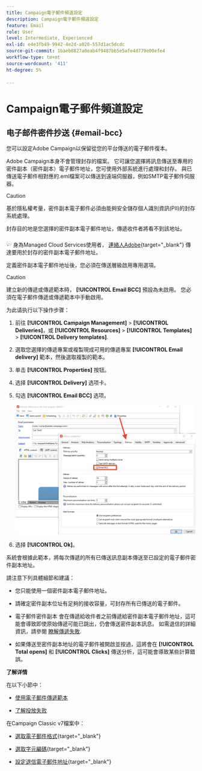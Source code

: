 ```yaml
---
title: Campaign電子郵件頻道設定
description: Campaign電子郵件頻道設定
feature: Email
role: User
level: Intermediate, Experienced
exl-id: e4e3fb49-9942-4e2d-a020-557d1ac5dcdc
source-git-commit: 1baeb8827a0eab4f9487bb5e5afe4d779e00efe4
workflow-type: tm+mt
source-wordcount: '411'
ht-degree: 5%

---
```


# Campaign電子郵件頻道設定

## 电子邮件密件抄送 {#email-bcc}

<!--
>[!NOTE]
>
>This capability is available starting Campaign v8.3. To check your version, refer to [this section](../start/compatibility-matrix.md#how-to-check-your-campaign-version-and-buildversion)-->

您可以設定Adobe Campaign以保留從您的平台傳送的電子郵件復本。

Adobe Campaign本身不會管理封存的檔案。 它可讓您選擇將訊息傳送至專用的密件副本（密件副本）電子郵件地址，您可使用外部系統進行處理和封存。 與已傳送電子郵件相對應的.eml檔案可以傳送到遠端伺服器，例如SMTP電子郵件伺服器。

>[!CAUTION]
>
>基於隱私權考量，密件副本電子郵件必須由能夠安全儲存個人識別資訊(PII)的封存系統處理。

封存目的地是您選擇的密件副本電子郵件地址，傳遞收件者將看不到該地址。

![](../assets/do-not-localize/speech.png)  身為Managed Cloud Services使用者， [連絡人Adobe](../start/campaign-faq.md#support){target="_blank"} 傳達要用於封存的密件副本電子郵件地址。

定義密件副本電子郵件地址後，您必須在傳送層級啟用專用選項。

>[!CAUTION]
>
>建立新的傳遞或傳遞範本時， **[!UICONTROL Email BCC]** 預設為未啟用。 您必須在電子郵件傳遞或傳遞範本中手動啟用。


为此请执行以下操作步骤：

1. 前往 **[!UICONTROL Campaign Management]** > **[!UICONTROL Deliveries]**，或 **[!UICONTROL Resources]** > **[!UICONTROL Templates]** > **[!UICONTROL Delivery templates]**.
1. 選取您選擇的傳遞專案或複製現成可用的傳遞專案 **[!UICONTROL Email delivery]** 範本，然後選取複製的範本。
1. 单击 **[!UICONTROL Properties]** 按钮。
1. 选择 **[!UICONTROL Delivery]** 选项卡。
1. 勾选 **[!UICONTROL Email BCC]** 选项。

   ![](assets/email-bcc.png)

1. 选择 **[!UICONTROL Ok]**。

系統會根據此範本，將每次傳遞的所有已傳送訊息副本傳送至已設定的電子郵件密件副本地址。

請注意下列具體細節和建議：

* 您只能使用一個密件副本電子郵件地址。

* 請確定密件副本位址有足夠的接收容量，可封存所有已傳送的電子郵件。

* 電子郵件密件副本 <!--with Enhanced MTA--> 會在傳遞給收件者之前傳遞給密件副本電子郵件地址，這可能會導致即使原始傳遞可能已跳出，仍會傳送密件副本訊息。 如需退信的詳細資訊，請參閱 [瞭解傳遞失敗](../send/delivery-failures.md).

* 如果傳送至密件副本地址的電子郵件被開啟並按過，這將會在 **[!UICONTROL Total opens]** 和 **[!UICONTROL Clicks]** 傳送分析，這可能會導致某些計算錯誤。

<!--Only successfully sent emails are taken in account, bounces are not.-->

**了解详情**

在以下小節中：

* [使用電子郵件傳遞範本](../send/create-templates.md)

* [了解投放失败](../send/delivery-failures.md)


在Campaign Classic v7檔案中：

* [選取電子郵件格式](https://experienceleague.adobe.com/docs/campaign-classic/using/sending-messages/sending-emails/sending-an-email/email-parameters.html#selecting-message-formats){target="_blank"}

* [選取字元編碼](https://experienceleague.adobe.com/docs/campaign-classic/using/sending-messages/sending-emails/sending-an-email/email-parameters.html#character-encoding){target="_blank"}

* [設定退信電子郵件地址](https://experienceleague.adobe.com/docs/campaign-classic/using/sending-messages/sending-emails/sending-an-email/email-parameters.html#managing-bounce-emails){target="_blank"}

